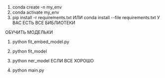 1. conda create -n my_env
2. conda activate my_env
3. pip install -r requirements.txt ИЛИ conda install --file requirements.txt
У ВАС ЕСТЬ ВСЕ БИБЛИОТЕКИ

ОБУЧИТЬ МОДЕЛЬКИ
1. python fit_embed_model.py
2. python fit_model
3. python ner_model
ЕСЛИ ВСЕ ХОРОШО

1. python main.py
